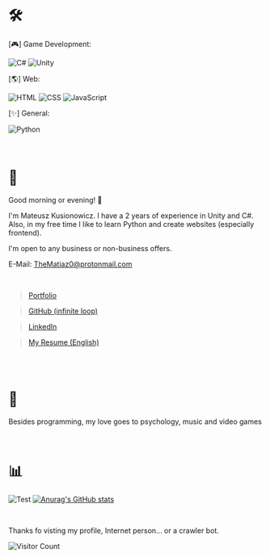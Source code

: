 
# 🛠
[🎮] Game Development:

![C#](https://img.shields.io/badge/CSharp-Intermediate-green)
![Unity](https://img.shields.io/badge/Unity-Intermediate-white)

[🌎] Web:

![HTML](https://img.shields.io/badge/HTML-Expert-orange)
![CSS](https://img.shields.io/badge/CSS-Expert-blue)
![JavaScript](https://img.shields.io/badge/JavaScript-Beginner-yellow)

[✨] General:

![Python](https://img.shields.io/badge/Python-Beginner-yellow)


<br />

# 👤 

Good morning or evening! 👋 

I'm Mateusz Kusionowicz. I have a 2 years of experience in Unity and C#. Also, in my free time I like to learn Python and create websites (especially frontend).

I'm open to any business or non-business offers.

E-Mail: TheMatiaz0@protonmail.com

<br />

> [Portfolio](https://thematiaz0.github.io)

> [GitHub (infinite loop)](https://github.com/TheMatiaz0)

> [LinkedIn](https://www.linkedin.com/in/mateusz-kusionowicz)

> [My Resume (English)](https://thematiaz0.github.io/Mateusz%20Kusionowicz%20-%20Resume.pdf)


<br />
<br />


# 💚 

Besides programming, my love goes to psychology, music and video games 


<br />

# 📊

![Test](https://github-readme-stats.vercel.app/api/top-langs/?username=TheMatiaz0&theme=merko)
[![Anurag's GitHub stats](https://github-readme-stats.vercel.app/api?username=thematiaz0&theme=merko)](https://github.com/anuraghazra/github-readme-stats)

<br />

Thanks fo visting my profile, Internet person... or a crawler bot.

![Visitor Count](https://profile-counter.glitch.me/TheMatiaz0/count.svg)
